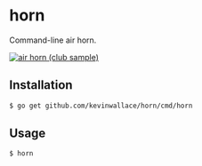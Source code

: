 # horn

Command-line air horn.

[![air horn (club sample)](https://img.youtube.com/vi/a_6CZ2JaEuc/0.jpg)](https://www.youtube.com/watch?v=a_6CZ2JaEuc)

## Installation

~~~ sh
$ go get github.com/kevinwallace/horn/cmd/horn
~~~

## Usage

~~~ sh
$ horn
~~~
